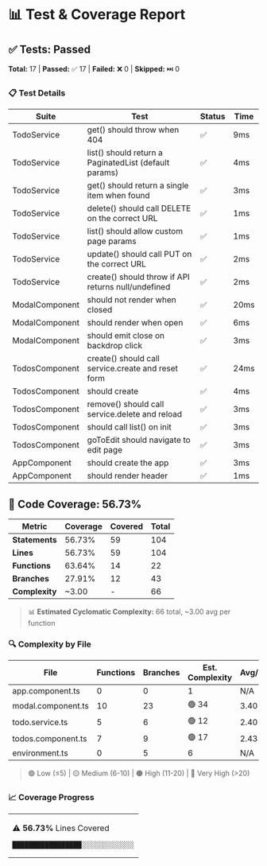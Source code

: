 # 📊 Test & Coverage Report

## ✅ Tests: Passed

**Total:** 17 | **Passed:** ✅ 17 | **Failed:** ❌ 0 | **Skipped:** ⏭️ 0

### 📋 Test Details

| Suite | Test | Status | Time |
|-------|------|--------|------|
| TodoService | get() should throw when 404 | ✅ | 9ms |
| TodoService | list() should return a PaginatedList (default params) | ✅ | 4ms |
| TodoService | get() should return a single item when found | ✅ | 3ms |
| TodoService | delete() should call DELETE on the correct URL | ✅ | 1ms |
| TodoService | list() should allow custom page params | ✅ | 1ms |
| TodoService | update() should call PUT on the correct URL | ✅ | 2ms |
| TodoService | create() should throw if API returns null/undefined | ✅ | 2ms |
| ModalComponent | should not render when closed | ✅ | 20ms |
| ModalComponent | should render when open | ✅ | 6ms |
| ModalComponent | should emit close on backdrop click | ✅ | 3ms |
| TodosComponent | create() should call service.create and reset form | ✅ | 24ms |
| TodosComponent | should create | ✅ | 4ms |
| TodosComponent | remove() should call service.delete and reload | ✅ | 3ms |
| TodosComponent | should call list() on init | ✅ | 3ms |
| TodosComponent | goToEdit should navigate to edit page | ✅ | 3ms |
| AppComponent | should create the app | ✅ | 3ms |
| AppComponent | should render header | ✅ | 1ms |

## 🔴 Code Coverage: 56.73%

| Metric | Coverage | Covered | Total |
|--------|----------|---------|-------|
| **Statements** | 56.73% | 59 | 104 |
| **Lines** | 56.73% | 59 | 104 |
| **Functions** | 63.64% | 14 | 22 |
| **Branches** | 27.91% | 12 | 43 |
| **Complexity** | ~3.00 | - | 66 |

> 📊 **Estimated Cyclomatic Complexity:** 66 total, ~3.00 avg per function

### 🔍 Complexity by File

| File | Functions | Branches | Est. Complexity | Avg/Function |
|------|-----------|----------|-----------------|---------------|
| app.component.ts | 0 | 0 |  1 | N/A |
| modal.component.ts | 10 | 23 | 🟢 34 | 3.40 |
| todo.service.ts | 5 | 6 | 🟢 12 | 2.40 |
| todos.component.ts | 7 | 9 | 🟢 17 | 2.43 |
| environment.ts | 0 | 5 |  6 | N/A |

> 🟢 Low (≤5) | 🟡 Medium (6-10) | 🟠 High (11-20) | 🔴 Very High (>20)

### 📈 Coverage Progress

<table><tr><td>

⚠️ **56.73%** Lines Covered

```
█████████████████░░░░░░░░░░░░░
```

</td></tr></table>



